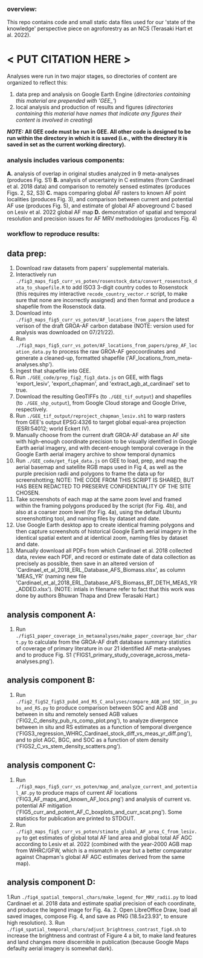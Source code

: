 ### overview:
This repo contains code and small static data files used for our 'state of the knowledge' perspective piece on agroforestry as an NCS (Terasaki Hart et al. 2022).

# < PUT CITATION HERE >

Analyses were run in two major stages, so directories of content are organized to reflect this:
  1. data prep and analysis on Google Earth Engine (*directories containing this material are prepended with 'GEE_'*)
  2. local analysis and production of results and figures (*directories containing this material have names that indicate any figures their content is involved in creating*)

***NOTE:*** **All GEE code must be run in GEE. All other code is designed to be run within the directory in which it is saved (i.e., with the directory it is saved in set as the current working directory).**


### analysis includes various components:

**A.** analysis of overlap in original studies analyzed in 9 meta-analyses (produces Fig. S1)
**B.** analysis of uncertainty in C estimates (from Cardinael et al. 2018 data) and comparison to remotely sensed estimates (produces Figs. 2, S2, S3)
**C.** maps comparing global AF rasters to known AF point localities (produces Fig. 3), and comparison between current and potential AF use (produces Fig. 5), and estimate of global AF aboveground C based on Lesiv et al. 2022 global AF map
**D.** demonstration of spatial and temporal resolution and precision issues for AF MRV methodologies (produces Fig. 4)


### workflow to reproduce results:

## data prep:

1. Download raw datasets from papers' supplemental materials.
2. Interactively run `./fig3_maps_fig5_curr_vs_poten/rosenstock_data/convert_rosenstock_data_to_shapefile.R` to add ISO3 3-digit country codes to Rosenstock (this requires my interactive `recode_country_vector.r` script, to make sure that none are incorrectly assigned) and then format and produce a shapefile from the Rosenstock data.
3. Download into `./fig3_maps_fig5_curr_vs_poten/AF_locations_from_papers` the latest verison of the draft GROA-AF carbon database (NOTE: version used for analysis was downloaded on 07/21/22).
4. Run `./fig3_maps_fig5_curr_vs_poten/AF_locations_from_papers/prep_AF_location_data.py` to process the raw GROA-AF geocoordinates and generate a cleaned-up, formatted shapefile ('AF_locations_from_meta-analyses.shp').
5. Ingest that shapefile into GEE.
6. Run `./GEE_code/prep_fig2_fig3_data.js` on GEE, with flags 'export_lesiv', 'export_chapman', and 'extract_agb_at_cardinael' set to true.
7. Download the resulting GeoTIFFs (to `./GEE_tif_output`) and shapefiles (to `./GEE_shp_output`), from Google Cloud storage and Google Drive, respectively.
8. Run `./GEE_tif_output/reproject_chapman_lesiv.sh1` to warp rasters from GEE's output EPSG:4326 to target global equal-area projection (ESRI:54012; world Eckert IV).
9. Manually choose from the current draft GROA-AF database an AF site with high-enough coordinate precision to be visually identified in Google Earth aerial imagery, and with decent-enough temporal coverage in the Google Earth aerial imagery archive to show temporal dynamics
10. Run `./GEE_code/get_fig4_data.js` on GEE to load, prep, and map the aerial basemap and satellite RGB maps used in Fig 4, as well as the purple precision radii and polygons to frame the data up for screenshotting; NOTE: THE CODE FROM THIS SCRIPT IS SHARED, BUT HAS BEEN REDACTED TO PRESERVE CONFIDENTIALITY OF THE SITE CHOSEN.
11. Take screenshots of each map at the same zoom level and framed within the framing polygons produced by the script (for Fig. 4b), and also at a coarser zoom level (for Fig. 4a), using the default Ubuntu screenshotting tool, and naming files by dataset and date.
12. Use Google Earth desktop app to create identical framing polygons and then capture screenshots of historical Google Earth aerial imagery in the identical spatial extent and at identical zoom, naming files by dataset and date. 
13. Manually download all PDFs from which Cardinael et al. 2018 collected data, review each PDF, and record or estimate date of data collection as precisely as possible, then save in an altered version of 'Cardinael_et_al_2018_ERL_Database_AFS_Biomass.xlsx', as column 'MEAS_YR' (naming new file 'Cardinael_et_al_2018_ERL_Database_AFS_Biomass_BT_DETH_MEAS_YR_ADDED.xlsx'). (NOTE: intials in filename refer to fact that this work was done by authors Bhuwan Thapa and Drew Terasaki Hart.)

## analysis component A:

1. Run `./figS1_paper_coverage_in_metaanalyses/make_paper_coverage_bar_chart.py` to calculate from the GROA-AF draft database summary statistics of coverage of primary literature in our 21 identified AF meta-analyses and to produce Fig. S1 ('FIGS1_primary_study_coverage_across_meta-analyses.png').

## analysis component B:

1. Run `./fig2_figS2_figS3_pubd_and_RS_C_analyses/compare_AGB_and_SOC_in_pubs_and_RS.py` to produce comparison between SOC and AGB and between in situ and remotely sensed AGB values ('FIG2_C_density_pub_rs_comp_plot.png'), to analyze divergence between in situ and RS estimates as a function of temporal divergence ('FIGS3_regression_WHRC_Cardinael_stock_diff_vs_meas_yr_diff.png'), and to plot AGC, BGC, and SOC as a function of stem density ('FIGS2_C_vs_stem_density_scatters.png').


## analysis component C:

1. Run `./fig3_maps_fig5_curr_vs_poten/map_and_analyze_current_and_potential_AF.py` to produce maps of current AF locations ('FIG3_AF_maps_and_known_AF_locs.png') and analysis of current vs. potential AF mitigation ('FIG5_curr_and_potent_AF_C_boxplots_and_curr_scat.png'). Some statistics for publication are printed to STDOUT.
2. Run `./fig3_maps_fig5_curr_vs_poten/stimate_global_AF_area_C_from_lesiv.py` to get estimates of global total AF land area and global total AF AGC according to Lesiv et al. 2022 (combined with the year-2000 AGB map from WHRC/GFW, which is a mismatch in year but a better comparator against Chapman's global AF AGC estimates derived from the same map).

## analysis component D:

1.Run `./fig4_spatial_temporal_chars/make_legend_for_MRV_radii.py` to load Cardinael et al. 2018 data and estimate spatial precision of each coordinate, and produce the legend image for Fig. 4a.
2. Open LibreOffice Draw, load all saved images, compose Fig. 4, and save as PNG (18.5x23.93", to ensure high resolution).
3. Run `./fig4_spatial_temporal_chars/adjust_brightness_contrast_fig4.sh` to increase the brightness and contrast of Figure 4 a bit, to make land features and land changes more discernible in publication (because Google Maps defaulty aerial imagery is somewhat dark).
